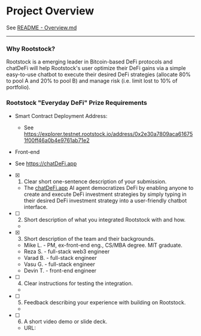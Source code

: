 # Project Overview
See [README - Overview.md](./README%20-%20Overview.md)

---

### Why Rootstock?
Rootstock is a emerging leader in Bitcoin-based DeFi protocols and chatDeFi will help Rootstock's user optimize their DeFi gains via a simple easy-to-use chatbot to execute their desired DeFi strategies (allocate 80% to pool A and 20% to pool B) and manage risk (i.e. limit lost to 10% of portfolio).

### Rootstock "Everyday DeFi" Prize Requirements ###
- Smart Contract Deployment Address: 
    * See https://explorer.testnet.rootstock.io/address/0x2e30a7809aca616751f00ff46a0b4e9761ab71e2

- Front-end
* See https://chatDeFi.app

- [x] 1) Clear short one-sentence description of your submission.
    * The [chatDeFi.app](http://chatdefi.app) AI agent democratizes DeFi by enabling anyone to create and execute DeFi investment strategies by simply typing in their desired DeFi investment strategy into a user-friendly chatbot interface.

- [ ] 2) Short description of what you integrated Rootstock with and how.
    * 

- [x] 3) Short description of the team and their backgrounds.
    * Mike L. - PM, ex-front-end eng., CS/MBA degree. MIT graduate.
    * Reza S. - full-stack web3 engineer 
    * Varad B. - full-stack engineer
    * Vasu G. - full-stack engineer
    * Devin T. - front-end engineer
- [ ] 4) Clear instructions for testing the integration.
    * 

- [ ] 5) Feedback describing your experience with building on Rootstock.
    * 

- [ ] 6) A short video demo or slide deck.
    * URL: 